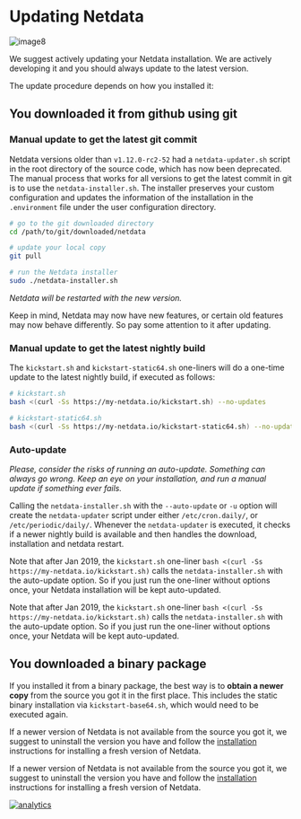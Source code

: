 # Updating Netdata

![image8](https://cloud.githubusercontent.com/assets/2662304/14253735/536f4580-fa95-11e5-9f7b-99112b31a5d7.gif)


We suggest actively updating your Netdata installation. We are actively developing it and you should always update to the latest version.

The update procedure depends on how you installed it:

## You downloaded it from github using git

### Manual update to get the latest git commit

Netdata versions older than `v1.12.0-rc2-52` had a `netdata-updater.sh` script in the root directory of the source code, which has now been deprecated. The manual process that works for all versions to get the latest commit in git is to use the `netdata-installer.sh`. The installer preserves your custom configuration and updates the information of the installation in the `.environment` file under the user configuration directory.

```sh
# go to the git downloaded directory
cd /path/to/git/downloaded/netdata

# update your local copy
git pull

# run the Netdata installer
sudo ./netdata-installer.sh
```

_Netdata will be restarted with the new version._

Keep in mind, Netdata may now have new features, or certain old features may now behave differently. So pay some attention to it after updating.

### Manual update to get the latest nightly build

The `kickstart.sh` and `kickstart-static64.sh` one-liners will do a one-time update to the latest nightly build, if executed as follows:

```sh
# kickstart.sh
bash <(curl -Ss https://my-netdata.io/kickstart.sh) --no-updates

# kickstart-static64.sh
bash <(curl -Ss https://my-netdata.io/kickstart-static64.sh) --no-updates
```

### Auto-update

_Please, consider the risks of running an auto-update. Something can always go wrong. Keep an eye on your installation, and run a manual update if something ever fails._

Calling the `netdata-installer.sh` with the `--auto-update` or `-u` option will create the `netdata-updater` script under 
either  `/etc/cron.daily/`, or `/etc/periodic/daily/`. Whenever the `netdata-updater` is executed, it checks if a newer nightly build is available and then handles the download, installation and netdata restart.  

Note that after Jan 2019, the `kickstart.sh` one-liner `bash <(curl -Ss https://my-netdata.io/kickstart.sh)` calls the `netdata-installer.sh` with the auto-update option. So if you just run the one-liner without options once, your Netdata installation will be kept auto-updated.

Note that after Jan 2019, the `kickstart.sh` one-liner `bash <(curl -Ss https://my-netdata.io/kickstart.sh)` calls the `netdata-installer.sh` with the auto-update option. So if you just run the one-liner without options once, your Netdata will be kept auto-updated.

## You downloaded a binary package

If you installed it from a binary package, the best way is to **obtain a newer copy** from the source you got it in the first place. This includes the static binary installation via `kickstart-base64.sh`, which would need to be executed again.

If a newer version of Netdata is not available from the source you got it, we suggest to uninstall the version you have and follow the [installation](README.md) instructions for installing a fresh version of Netdata.

If a newer version of Netdata is not available from the source you got it, we suggest to uninstall the version you have and follow the [installation](README.md) instructions for installing a fresh version of Netdata.

[![analytics](https://www.google-analytics.com/collect?v=1&aip=1&t=pageview&_s=1&ds=github&dr=https%3A%2F%2Fgithub.com%2Fnetdata%2Fnetdata&dl=https%3A%2F%2Fmy-netdata.io%2Fgithub%2Finstaller%2FUPDATE&_u=MAC~&cid=5792dfd7-8dc4-476b-af31-da2fdb9f93d2&tid=UA-64295674-3)](<>)
